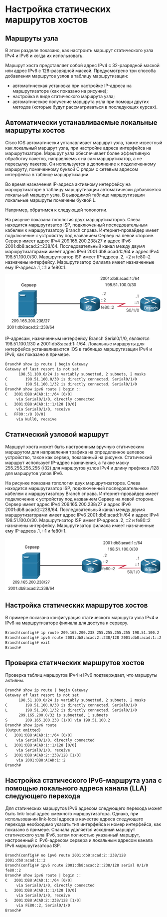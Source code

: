# Настройка статических маршрутов хостов

<!-- 15.5.1 -->
## Маршруты узла
В этом разделе показано, как настроить маршрут статического узла IPv4 и IPv6 и когда их использовать.

Маршрут хоста представляет собой адрес IPv4 с 32-разрядной маской или адрес IPv6 с 128-разрядной маской. Предусмотрено три способа добавления маршрутов узлов в таблицу маршрутизации:

- автоматическая установка при настройке IP-адреса на маршрутизаторе (как показано на рисунке);
- настройка в виде статического маршрута узла;
- автоматическое получение маршрута узла при помощи других методов (которые будут рассматриваться в последующих курсах).

<!--15.5.2-->
## Автоматически устанавливаемые локальные маршруты хостов
Cisco IOS автоматически устанавливает маршрут узла, также известный как локальный маршрут узла, при настройке адреса интерфейса на маршрутизаторе. Маршрут узла обеспечивает более эффективную обработку пакетов, направляемых на сам маршрутизатор, а не пересылку пакетов. Он используется в дополнение к подключенному маршруту, помеченному буквой C рядом с сетевым адресом интерфейса в таблице маршрутизации.

Во время назначения IP-адреса активному интерфейсу на маршрутизаторе в таблицу маршрутизации автоматически добавляется локальный маршрут узла. В выводимой таблице маршрутизации локальные маршруты помечены буквой L.

Например, обратимся к следующей топологии.

На рисунке показана топология двух маршрутизаторов. Слева находится маршрутизатор ISP, подключенный последовательным кабелем к маршрутизатору Branch справа. Интернет-провайдер имеет подключение к устройству под названием Сервер на левой стороне. Сервер имеет адрес IPv4 209.165.200.238/27 и адрес IPv6 2001:db8:acad:2::238/64. Последовательный канал между двумя маршрутизаторами имеет адрес IPv6 2001:db8:acad:1::/64 и адрес IPv4 198.51.100.0/30. Маршрутизатор ISP имеет IP-адреса .2, ::2 и fe80::2 назначены интерфейсу. Маршрутизатор филиала имеет назначенные ему IP-адреса .1, ::1 и fe80::1.

![](./assets/15.5.2.PNG)
<!-- /courses/srwe-dl/af9ef5a4-34fe-11eb-b1b2-9b1b0c1f7e0d/afb822f2-34fe-11eb-b1b2-9b1b0c1f7e0d/assets/caf2e642-1c27-11ea-af09-3b2e6521927c.svg-->

IP-адресам, назначенным интерфейсу Branch Serial0/1/0, являются 198.51.100.1/30 и 2001:db8:acad:1::1/64. Локальные маршруты для интерфейса устанавливаются IOS в таблицах маршрутизации IPv4 и IPv6, как показано в примере.

```
Branch# show ip route | begin Gateway
Gateway of last resort is not set
      198.51.100.0/24 is variably subnetted, 2 subnets, 2 masks
C        198.51.100.0/30 is directly connected, Serial0/1/0
L        198.51.100.1/32 is directly connected, Serial0/1/0
Branch# show ipv6 route | begin :: 
C   2001:DB8:ACAD:1::/64 [0/0]
     via Serial0/1/0, directly connected
L   2001:DB8:ACAD:1::1/128 [0/0]
     via Serial0/1/0, receive
L   FF00::/8 [0/0]
     via Null0, receive
```

<!--15.5.3-->
## Статический узловой маршрут
Маршрут хоста может быть настроенным вручную статическим маршрутом для направления трафика на определенное целевое устройство, такое как сервер, показанный на рисунке. Статический маршрут использует IP-адрес назначения, а также маску 255.255.255.255 (/32) для маршрутов узлов IPv4 и длину префикса /128 для маршрутов узлов IPv6.

На рисунке показана топология двух маршрутизаторов. Слева находится маршрутизатор ISP, подключенный последовательным кабелем к маршрутизатору Branch справа. Интернет-провайдер имеет подключение к устройству под названием Сервер на левой стороне. Сервер имеет адрес IPv4 209.165.200.238/27 и адрес IPv6 2001:db8:acad:2::238/64. Последовательный канал между двумя маршрутизаторами имеет адрес IPv6 2001:db8:acad:1::/64 и адрес IPv4 198.51.100.0/30. Маршрутизатор ISP имеет IP-адреса .2, ::2 и fe80::2 назначены интерфейсу. Маршрутизатор филиала имеет назначенные ему IP-адреса .1, ::1 и fe80::1.

![](./assets/15.5.3.PNG)
<!-- /courses/srwe-dl/af9ef5a4-34fe-11eb-b1b2-9b1b0c1f7e0d/afb822f2-34fe-11eb-b1b2-9b1b0c1f7e0d/assets/caf38280-1c27-11ea-af09-3b2e6521927c.svg -->

<!--15.5.4-->
## Настройка статических маршрутов хостов
В примере показана конфигурация статического маршрута узла IPv4 и IPv6 на маршрутизаторе филиала для доступа к серверу.

```
Branch(config)# ip route 209.165.200.238 255.255.255.255 198.51.100.2
Branch(config)# ipv6 route 2001:db8:acad:2::238/128 2001:db8:acad:1::2
Branch(config)# exit
Branch#
```

<!--15.5.5-->
## Проверка статических маршрутов хостов
Проверка таблиц маршрутов IPv4 и IPv6 подтверждает, что маршруты активны.

```
Branch# show ip route | begin Gateway
Gateway of last resort is not set
      198.51.100.0/24 is variably subnetted, 2 subnets, 2 masks
C        198.51.100.0/30 is directly connected, Serial0/1/0
L        198.51.100.1/32 is directly connected, Serial0/1/0
      209.165.200.0/32 is subnetted, 1 subnets
S        209.165.200.238 [1/0] via 198.51.100.2
Branch# show ipv6 route
(Output omitted)
C   2001:DB8:ACAD:1::/64 [0/0]
     via Serial0/1/0, directly connected
L   2001:DB8:ACAD:1::1/128 [0/0]
     via Serial0/1/0, receive
S   2001:DB8:ACAD:2::238/128 [1/0]
     via 2001:DB8:ACAD:1::2
Branch#
```

<!--15.5.6-->
## Настройка статического IPv6-маршрута узла с помощью локального адреса канала (LLA) следующего перехода
Для статических маршрутов IPv6 адресом следующего перехода может быть link-local адрес смежного маршрутизатора. Однако, при использовании link-local адреса в качестве адреса следующего перехода необходимо указать тип интерфейса и номер интерфейса, как показано в примере. Сначала удаляется исходный маршрут статического узла IPv6, затем полностью указанный маршрут, настроенный с IPv6-адресом сервера и локальным адресом канала IPv6 маршрутизатора ISP.

```
Branch(config)# no ipv6 route 2001:db8:acad:2::238/128 2001:db8:acad:1::2
Branch(config)# ipv6 route 2001:db8:acad:2::238/128 serial 0/1/0 fe80::2
Branch# show ipv6 route | begin ::
C   2001:DB8:ACAD:1::/64 [0/0]
     via Serial0/1/0, directly connected
L   2001:DB8:ACAD:1::1/128 [0/0]
     via Serial0/1/0, receive
S   2001:DB8:ACAD:2::238/128 [1/0]
     via FE80::2, Serial0/1/0
Branch#
```
<!--15.5.7 Проверка синтаксиса - Настройка статических маршрутов хостов-->
